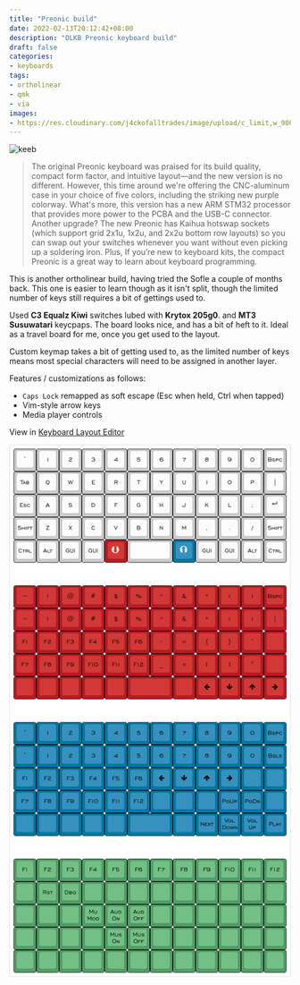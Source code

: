 ```yaml
--- 
title: "Preonic build"
date: 2022-02-13T20:12:42+08:00
description: "OLKB Preonic keyboard build"
draft: false
categories:
- keyboards
tags:
- ortholinear
- qmk
- via
images: 
- https://res.cloudinary.com/j4ckofalltrades/image/upload/c_limit,w_900,g_face/v1644727344/keebs/preonic/preonic_lmffaq.jpg
---
```


![keeb](https://res.cloudinary.com/j4ckofalltrades/image/upload/c_limit,w_900/v1644727344/keebs/preonic/preonic_lmffaq.jpg)

> The original Preonic keyboard was praised for its build quality, compact form factor, and intuitive layout—and the new version is no different. However, this time around we're offering the CNC-aluminum case in your choice of five colors, including the striking new purple colorway. What's more, this version has a new ARM STM32 processor that provides more power to the PCBA and the USB-C connector. Another upgrade? The new Preonic has Kaihua hotswap sockets (which support grid 2x1u, 1x2u, and 2x2u bottom row layouts) so you can swap out your switches whenever you want without even picking up a soldering iron. Plus, If you’re new to keyboard kits, the compact Preonic is a great way to learn about keyboard programming.

This is another ortholinear build, having tried the Sofle a couple of months back. This one is easier to learn though as it isn't split, though the limited number of keys still requires a bit of gettings used to. 

Used **C3 Equalz Kiwi** switches lubed with **Krytox 205g0**. and **MT3 Susuwatari** keycpaps. The board looks nice, and has a bit of heft to it. Ideal as a travel board for me, once you get used to the layout. 

Custom keymap takes a bit of getting used to, as the limited number of keys means most special characters will need to be assigned in another layer.

Features / customizations as follows:

- `Caps Lock` remapped as soft escape (Esc when held, Ctrl when tapped)
- Vim-style arrow keys
- Media player controls

View in [Keyboard Layout Editor](http://www.keyboard-layout-editor.com/#/gists/da3d61376c9baa30491ca660bd1a2565)

![Preonic custom keymap](https://raw.githubusercontent.com/j4ckofalltrades/keebs/master/preonic/assets/preonic.png)

